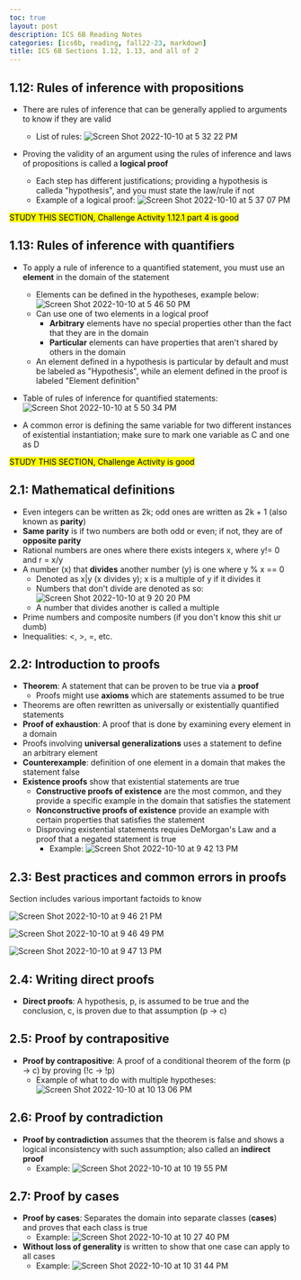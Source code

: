 ```yaml
---
toc: true
layout: post
description: ICS 6B Reading Notes
categories: [ics6b, reading, fall22-23, markdown]
title: ICS 6B Sections 1.12, 1.13, and all of 2
---
```


## 1.12: Rules of inference with propositions

- There are rules of inference that can be generally applied to arguments to know if they are valid
    - List of rules: ![Screen Shot 2022-10-10 at 5 32 22 PM](https://user-images.githubusercontent.com/54915685/194972318-9a0f142d-502b-4239-a018-0cf43c82e862.png)

- Proving the validity of an argument using the rules of inference and laws of propositions is called a **logical proof**
    - Each step has different justifications; providing a hypothesis is calleda "hypothesis", and you must state the law/rule if not
    - Example of a logical proof: ![Screen Shot 2022-10-10 at 5 37 07 PM](https://user-images.githubusercontent.com/54915685/194972710-2c6d8378-bae6-4d92-8143-6f39dcf754ab.png)

<mark>STUDY THIS SECTION, Challenge Activity 1.12.1 part 4 is good</mark>

## 1.13: Rules of inference with quantifiers

- To apply a rule of inference to a quantified statement, you must use an **element** in the domain of the statement
    - Elements can be defined in the hypotheses, example below: ![Screen Shot 2022-10-10 at 5 46 50 PM](https://user-images.githubusercontent.com/54915685/194973459-0ecf42a3-8b2c-44f6-8249-88fbe4bf3f84.png)
    - Can use one of two elements in a logical proof
        - **Arbitrary** elements have no special properties other than the fact that they are in the domain
        - **Particular** elements can have properties that aren't shared by others in the domain
    - An element defined in a hypothesis is particular by default and must be labeled as "Hypothesis", while an element defined in the proof is labeled "Element definition"

- Table of rules of inference for quantified statements: ![Screen Shot 2022-10-10 at 5 50 34 PM](https://user-images.githubusercontent.com/54915685/194973808-9eb8bcf3-559c-4bd2-bd4d-04fbe6b01a1d.png)

- A common error is defining the same variable for two different instances of existential instantiation; make sure to mark one variable as C and one as D

<mark>STUDY THIS SECTION, Challenge Activity is good</mark>

## 2.1: Mathematical definitions

- Even integers can be written as 2k; odd ones are written as 2k + 1 (also known as **parity**)
- **Same parity** is if two numbers are both odd or even; if not, they are of **opposite parity**
- Rational numbers are ones where there exists integers x, where y!= 0 and r = x/y
- A number (x) that **divides** another number (y) is one where y % x == 0
    - Denoted as x|y (x divides y); x is a multiple of y if it divides it
    - Numbers that don't divide are denoted as so: ![Screen Shot 2022-10-10 at 9 20 20 PM](https://user-images.githubusercontent.com/54915685/194996330-5c29427c-87fa-4503-babf-24e2d790f8e3.png)
    - A number that divides another is called a multiple
- Prime numbers and composite numbers (if you don't know this shit ur dumb)
- Inequalities: <, >, =, etc.

## 2.2: Introduction to proofs
- **Theorem**: A statement that can be proven to be true via a **proof**
    - Proofs might use **axioms** which are statements assumed to be true
- Theorems are often rewritten as universally or existentially quantified statements
- **Proof of exhaustion**: A proof that is done by examining every element in a domain
- Proofs involving **universal generalizations** uses a statement to define an arbitrary element
- **Counterexample**: definition of one element in a domain that makes the statement false
- **Existence proofs** show that existential statements are true
    - **Constructive proofs of existence** are the most common, and they provide a specific example in the domain that satisfies the statement
    - **Nonconstructive proofs of existence** provide an example with certain properties that satisfies the statement
    - Disproving existential statements requies DeMorgan's Law and a proof that a negated statement is true
        - Example: ![Screen Shot 2022-10-10 at 9 42 13 PM](https://user-images.githubusercontent.com/54915685/194998828-ad544fce-3aef-4ecf-858b-41b81d2dce92.png)

## 2.3: Best practices and common errors in proofs

Section includes various important factoids to know

![Screen Shot 2022-10-10 at 9 46 21 PM](https://user-images.githubusercontent.com/54915685/194999403-8d11fd69-b124-4609-84d5-985d6f183a20.png)

![Screen Shot 2022-10-10 at 9 46 49 PM](https://user-images.githubusercontent.com/54915685/194999453-19e5de57-f118-43e0-a333-f0024ec9fe66.png)

![Screen Shot 2022-10-10 at 9 47 13 PM](https://user-images.githubusercontent.com/54915685/194999502-26651742-00fe-4c88-8844-4e5800668873.png)

## 2.4: Writing direct proofs

- **Direct proofs**: A hypothesis, p, is assumed to be true and the conclusion, c, is proven due to that assumption (p -> c)

## 2.5: Proof by contrapositive
- **Proof by contrapositive**: A proof of a conditional theorem of the form (p -> c) by proving (!c -> !p)
    - Example of what to do with multiple hypotheses: ![Screen Shot 2022-10-10 at 10 13 06 PM](https://user-images.githubusercontent.com/54915685/195002409-f4216656-60b3-43e4-9952-a845c779254b.png)

## 2.6: Proof by contradiction
- **Proof by contradiction** assumes that the theorem is false and shows a logical inconsistency with such assumption; also called an **indirect proof**
    - Example: ![Screen Shot 2022-10-10 at 10 19 55 PM](https://user-images.githubusercontent.com/54915685/195003266-474bf9e1-9a14-4e0b-8eae-1a6a2375ab0d.png)

## 2.7: Proof by cases
- **Proof by cases**: Separates the domain into separate classes (**cases**) and proves that each class is true
    - Example: ![Screen Shot 2022-10-10 at 10 27 40 PM](https://user-images.githubusercontent.com/54915685/195004117-21074b57-85b0-4f3f-8ede-9663dd5bce0c.png)
- **Without loss of generality** is written to show that one case can apply to all cases
    - Example: ![Screen Shot 2022-10-10 at 10 31 44 PM](https://user-images.githubusercontent.com/54915685/195004644-754087d7-0272-46a7-87ba-f128c0ea7288.png)